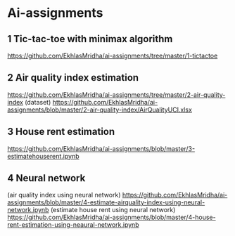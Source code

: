 # Ai-assignments

##  1 Tic-tac-toe with minimax algorithm
https://github.com/EkhlasMridha/ai-assignments/tree/master/1-tictactoe

## 2 Air quality index estimation
https://github.com/EkhlasMridha/ai-assignments/tree/master/2-air-quality-index
(dataset) https://github.com/EkhlasMridha/ai-assignments/blob/master/2-air-quality-index/AirQualityUCI.xlsx

## 3 House rent estimation
https://github.com/EkhlasMridha/ai-assignments/blob/master/3-estimatehouserent.ipynb

## 4 Neural network
 (air quality index using neural network) https://github.com/EkhlasMridha/ai-assignments/blob/master/4-estimate-airquality-index-using-neural-network.ipynb
 (estimate house rent using neural network) https://github.com/EkhlasMridha/ai-assignments/blob/master/4-house-rent-estimation-using-neaural-network.ipynb
 
